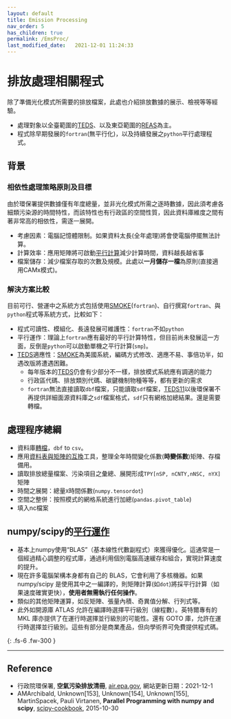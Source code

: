 ```yaml
---
layout: default
title: Emission Processing
nav_order: 5
has_children: true
permalink: /EmsProc/
last_modified_date:   2021-12-01 11:24:33
---
```


# 排放處理相關程式

除了準備光化模式所需要的排放檔案，此處也介紹排放數據的展示、檢視等等經驗。
- 處理對象以全臺範圍的[TEDS](https://air.epa.gov.tw/EnvTopics/AirQuality_6.aspx)、以及東亞範圍的[REAS](https://www.nies.go.jp/REAS/)為主。
- 程式除早期發展的`fortran`(無平行化)，以及持續發展之`python`平行處理程式。

## 背景

### 相依性處理策略原則及目標
由於環保署提供數據僅有年度總量，並非光化模式所需之逐時數據，因此須考慮各細類污染源的時間特性，而該特性也有行政區的空間性質，因此資料庫維度之間有著非常高的相依性，需逐一展開。
- 考慮因素：電腦記憶體限制。如果資料太長(全年處理)將會使電腦停擺無法計算。
- 計算效率：應用矩陣將可啟動[平行計算](https://sinotec2.github.io/Focus-on-Air-Quality/EmsProc/#numpyscipy的平行運作)減少計算時間，資料越長越省事
- 檔案儲存：減少檔案存取的次數及規模。此處以**一月儲存一檔**為原則(直接適用CAMx模式)。

### 解決方案比較
目前可行、營運中之系統方式包括使用[SMOKE](https://www.cmascenter.org/smoke/)(`fortran`)、自行撰寫`fortran`、與`python`程式等系統方式，比較如下：
- 程式可讀性、模組化、長遠發展可維護性：`fortran`不如`python`
- 平行運作：理論上`fortran`應有最好的平行計算特性，但目前尚未發展這一方面，反倒是`python`可以啟動單機之平行計算(`smp`)。
- [TEDS](https://air.epa.gov.tw/EnvTopics/AirQuality_6.aspx)適應性：[SMOKE](https://www.cmascenter.org/smoke/)為美國系統，編碼方式修改、適應不易、事倍功半，如遇改版將遭遇困難。
  - 每年版本的[TEDS](https://air.epa.gov.tw/EnvTopics/AirQuality_6.aspx)仍會有少部分不一樣，排放模式系統應有調適的能力
  - 行政區代碼、排放類別代碼、碳鍵機制物種等等，都有更新的需求
  - `fortran`無法直接讀取`dbf`檔案，只能讀取`sdf`檔案，[TEDS11](https://air.epa.gov.tw/EnvTopics/AirQuality_6.aspx)以後環保署不再提供詳細面源資料庫之`sdf`檔案格式，`sdf`只有網格加總結果。還是需要轉檔。

## 處理程序總綱
- 資料庫[轉檔](https://sinotec2.github.io/Focus-on-Air-Quality/EmisProc/dbf2csv.py/)，`dbf` to `csv`。
- 應用[資料表與矩陣的互換](https://sinotec2.github.io/Focus-on-Air-Quality/EmisProc/ptse/ptse_sub/#資料表與矩陣的互換)工具，整理全年時間變化係數(**時變係數**)矩陣、存檔備用。
- 讀取排放總量檔案、污染項目之彙總、展開形成`TPY[nSP, nCNTY,nNSC, nYX]`矩陣
- 時間之展開：總量`X`時間係數(`numpy.tensordot`)
- 空間之整併：按照模式的網格系統進行加總(`pandas.pivot_table`)
- 填入nc檔案

## numpy/scipy的[平行運作](https://scipy-cookbook.readthedocs.io/items/ParallelProgramming.html)
- 基本上numpy使用“BLAS”（基本線性代數副程式）來獲得優化。這通常是一個經過精心調整的程式庫，通過利用個別電腦高速緩存和組合，實現計算速度的提升。
- 現在許多電腦架構本身都有自己的 BLAS，它會利用了多核機器。如果 numpy/scipy 是使用其中之一編譯的，則矩陣計算(如`dot`)將採平行計算（如果速度確實更快），**使用者無需執行任何操作**。
- 類似的其他矩陣運算，如反矩陣、張量內積、奇異值分解、行列式等。
- 此外如開源庫 ATLAS 允許在編譯時選擇平行級別（線程數）。英特爾專有的 MKL 庫亦提供了在運行時選擇並行級別的可能性。還有 GOTO 庫，允許在運行時選擇並行級別。這些有部分是商業產品，但向學術界可免費提供程式碼。

{: .fs-6 .fw-300 }

---

## Reference
- 行政院環保署, **空氣污染排放清冊**, [air.epa.gov](https://air.epa.gov.tw/EnvTopics/AirQuality_6.aspx), 網站更新日期：2021-12-1
- AMArchibald, Unknown[153], Unknown[154], Unknown[155], MartinSpacek, Pauli Virtanen, **Parallel Programming with numpy and scipy**, [scipy-cookbook](https://scipy-cookbook.readthedocs.io/items/ParallelProgramming.html), 2015-10-30

